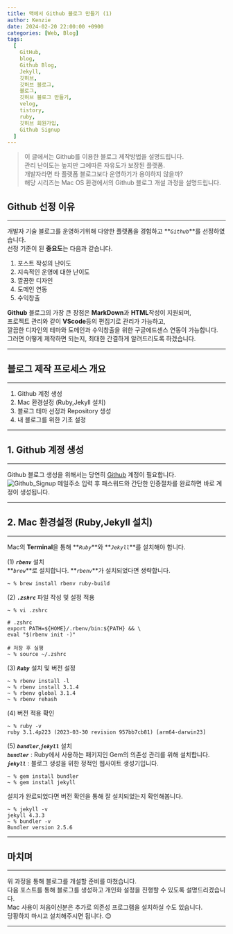 ```yaml
---
title: 맥에서 Github 블로그 만들기 (1)
author: Kenzie
date: 2024-02-20 22:00:00 +0900
categories: [Web, Blog]
tags:
  [
    GitHub,
    blog,
    Github Blog,
    Jekyll,
    깃허브,
    깃허브 블로그,
    블로그,
    깃허브 블로그 만들기,
    velog,
    tistory,
    ruby,
    깃허브 회원가입,
    Github Signup
  ]
---
```


> 이 글에서는 Github를 이용한 블로그 제작방법을 설명드립니다.  
> 관리 난이도는 높지만 그에따른 자유도가 보장된 플랫폼.  
> 개발자라면 타 플랫폼 블로그보다 운영하기가 용이하지 않을까?  
> 해당 시리즈는 Mac OS 환경에서의 Github 블로그 개설 과정을 설명드립니다.

## Github 선정 이유

---

개발자 기술 블로그를 운영하기위해 다양한 플랫폼을 경험하고 **_`Github`_**를 선정하였습니다.  
선정 기준이 된 **중요도**는 다음과 같습니다.

1. 포스트 작성의 난이도
2. 지속적인 운영에 대한 난이도
3. 깔끔한 디자인
4. 도메인 연동
5. 수익창출

**Github** 블로그의 가장 큰 장점은 **MarkDown**과 **HTML**작성이 지원되며,  
프로젝트 관리와 같이 **VScode**등의 편집기로 관리가 가능하고,  
깔끔한 디자인의 테마와 도메인과 수익창출을 위한 구글에드센스 연동이 가능합니다.  
그러면 어떻게 제작하면 되는지, 최대한 간결하게 알려드리도록 하겠습니다.

---

## 블로그 제작 프로세스 개요

---

1. Github 계정 생성
2. Mac 환경설정 (Ruby,Jekyll 설치)
3. 블로그 테마 선정과 Repository 생성
4. 내 블로그를 위한 기초 설정

---

## 1. Github 계정 생성

---

Github 블로그 생성을 위해서는 당연히 [Github](https://github.com) 계정이 필요합니다.
![Github_Signup](https://github.com/kenziedev/kenziedev.github.io/assets/160579648/75b973a4-1d2f-4745-b903-45c8d43e713e)
메일주소 입력 후 패스워드와 간단한 인증절차를 완료하면 바로 계정이 생성됩니다.

---

## 2. Mac 환경설정 (Ruby,Jekyll 설치)

---

Mac의 **Terminal**을 통해 **_`Ruby`_**와 **_`Jekyll`_**를 설치해야 합니다.

(1) **_`rbenv`_** 설치  
**_`brew`_**로 설치합니다. **_`rbenv`_**가 설치되었다면 생략합니다.

```
~ % brew install rbenv ruby-build
```

(2) **_`.zshrc`_** 파일 작성 및 설정 적용

```
~ % vi .zshrc

# .zshrc
export PATH=${HOME}/.rbenv/bin:${PATH} && \
eval "$(rbenv init -)"

# 저장 후 실행
~ % source ~/.zshrc
```

(3) **_`Ruby`_** 설치 및 버전 설정

```
~ % rbenv install -l
~ % rbenv install 3.1.4
~ % rbenv global 3.1.4
~ % rbenv rehash
```

(4) 버전 적용 확인

```
~ % ruby -v
ruby 3.1.4p223 (2023-03-30 revision 957bb7cb81) [arm64-darwin23]
```

(5) **_`bundler`_**,**_`jekyll`_** 설치  
**_`bundler`_** : Ruby에서 사용하는 패키지인 Gem의 의존성 관리를 위해 설치합니다.  
**_`jekyll`_** : 블로그 생성을 위한 정적인 웹사이트 생성기입니다.

```
~ % gem install bundler
~ % gem install jekyll
```

설치가 완료되었다면 버전 확인을 통해 잘 설치되었는지 확인해봅니다.

```
~ % jekyll -v
jekyll 4.3.3
~ % bundler -v
Bundler version 2.5.6
```

---

## 마치며

---

위 과정을 통해 블로그를 개설할 준비를 마쳤습니다.  
다음 포스트를 통해 블로그를 생성하고 개인화 설정을 진행할 수 있도록 설명드리겠습니다.  
Mac 사용이 처음이신분은 추가로 의존성 프로그램을 설치하실 수도 있습니다.  
당황하지 마시고 설치해주시면 됩니다. 😊

---

